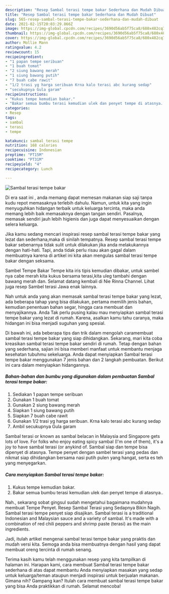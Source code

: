 ```yaml
---
description: "Resep Sambal terasi tempe bakar Sederhana dan Mudah Dibuat"
title: "Resep Sambal terasi tempe bakar Sederhana dan Mudah Dibuat"
slug: 565-resep-sambal-terasi-tempe-bakar-sederhana-dan-mudah-dibuat
date: 2021-02-15T20:03:29.866Z
image: https://img-global.cpcdn.com/recipes/3690d56ab5f75ca8/680x482cq70/sambal-terasi-tempe-bakar-foto-resep-utama.jpg
thumbnail: https://img-global.cpcdn.com/recipes/3690d56ab5f75ca8/680x482cq70/sambal-terasi-tempe-bakar-foto-resep-utama.jpg
cover: https://img-global.cpcdn.com/recipes/3690d56ab5f75ca8/680x482cq70/sambal-terasi-tempe-bakar-foto-resep-utama.jpg
author: Mollie Mann
ratingvalue: 4.2
reviewcount: 15
recipeingredient:
- "1 papan tempe seribuan"
- "1 buah tomat"
- "2 siung bawang merah"
- "1 siung bawang putih"
- "7 buah cabe rawit"
- "1/2 trasi yg harga seribuan Krna kalo terasi abc kurang sedap"
- "secukupnya Gula garam"
recipeinstructions:
- "Kukus tempe kemudian bakar."
- "Bakar semua bumbu terasi kemudian ulek dan penyet tempe di atasnya.."
categories:
- Resep
tags:
- sambal
- terasi
- tempe

katakunci: sambal terasi tempe 
nutrition: 168 calories
recipecuisine: Indonesian
preptime: "PT15M"
cooktime: "PT31M"
recipeyield: "4"
recipecategory: Lunch

---
```



![Sambal terasi tempe bakar](https://img-global.cpcdn.com/recipes/3690d56ab5f75ca8/680x482cq70/sambal-terasi-tempe-bakar-foto-resep-utama.jpg)

Di era  saat ini , anda memang dapat memesan makanan siap saji tanpa kudu repot memasaknya terlebih dahulu. Namun, untuk kita yang ingin menyuguhkan hidangan terbaik untuk keluarga tercinta, maka anda memang lebih baik memasaknya dengan tangan sendiri. Pasalnya, memasak sendiri jauh lebih higienis dan juga dapat menyesuaikan dengan selera keluarga.

Jika kamu sedang mencari inspirasi resep sambal terasi tempe bakar yang lezat dan sederhana,maka di sinilah tempatnya. Resep sambal terasi tempe bakar  sebenarnya tidak sulit untuk dilakukan jika anda melakukannya dengan hati-hati. Tapi, anda tidak perlu risau akan gagal dalam membuatnya 
karena di artikel ini kita akan mengulas sambal terasi tempe bakar dengan seksama.  

Sambel Tempe Bakar Tempe kita iris tipis kemudian dibakar, untuk sambel nya cabe merah kita kukus bersama terasi,kita uleg tambahi dengan bawang merah dan. Selamat datang kembali di Nie Rinna Channel. Lihat juga resep Sambel terasi Jawa enak lainnya.

Nah untuk anda yang akan memasak sambal terasi tempe bakar yang lezat, ada beberapa tahap yang bisa dilakukan, pertama memilih jenis bahan, kemudian penentuan bahan segar, hingga cara membuat dan menyajikannya. Anda Tak perlu pusing kalau mau menyiapkan sambal terasi tempe bakar yang lezat di rumah. Karena, asalkan kamu  tahu caranya, maka hidangan ini bisa menjadi suguhan yang spesial.

Di bawah ini, ada beberapa tips dan trik dalam mengolah caramembuat sambal terasi tempe bakar yang siap dihidangkan. Sekarang, mari kita coba kreasikan sambal terasi tempe bakar sendiri di rumah. Tetap dengan bahan yang sederhana, sajian ini bisa memberi manfaat untuk membantu menjaga kesehatan tubuhmu sekeluarga. Anda dapat menyiapkan Sambal terasi tempe bakar menggunakan 7 jenis bahan dan 2 langkah pembuatan. Berikut ini cara dalam menyiapkan hidangannya.

<!--inarticleads1-->

##### Bahan-bahan dan bumbu yang digunakan dalam pembuatan Sambal terasi tempe bakar:

1. Sediakan 1 papan tempe seribuan
1. Gunakan 1 buah tomat
1. Gunakan 2 siung bawang merah
1. Siapkan 1 siung bawang putih
1. Siapkan 7 buah cabe rawit
1. Gunakan 1/2 trasi yg harga seribuan. Krna kalo terasi abc kurang sedap
1. Ambil secukupnya Gula garam


Sambal terasi or known as sambal belacan in Malaysia and Singapore gets lots of love. For folks who enjoy eating spicy sambal (I&#39;m one of them), it&#39;s a joy to have sambal terasi (or anykind of. Sambal siap dan tempe bisa dipenyet di atasnya. Tempe penyet dengan sambel terasi yang pedas dan nikmat siap dihidangkan bersama nasi putih pulen yang hangat, serta es teh yang menyegarkan. 

<!--inarticleads2-->

##### Cara menyiapkan Sambal terasi tempe bakar:

1. Kukus tempe kemudian bakar.
1. Bakar semua bumbu terasi kemudian ulek dan penyet tempe di atasnya..


Nah., sekarang sobat gingsul sudah mengetahui bagaimana mudahnya membuat Tempe Penyet. Resep Sambal Terasi yang Sedapnya Bikin Nagih. Sambal terasi tempe penyet siap disajikan. Sambal terasi is a traditional Indonesian and Malaysian sauce and a variety of sambal. It&#39;s made with a combination of red chili peppers and shrimp paste (terasi) as the main ingredients. 

Jadi, itulah artikel mengenai  sambal terasi tempe bakar  yang praktis dan mudah versi kita. Semoga anda bisa membuatnya dengan hasil yang dapat membuat oreng tercinta di rumah senang. 

Terima kasih kamu telah menggunakan resep yang kita tampilkan di halaman ini. Harapan kami, cara membuat  Sambal terasi tempe bakar sederhana di atas dapat membantu Anda menyiapkan masakan yang sedap untuk keluarga/teman ataupun menjadi inspirasi untuk berjualan makanan. Gimana nih? Gampang kan? Itulah cara membuat sambal terasi tempe bakar yang bisa Anda praktikkan di rumah. Selamat mencoba!

